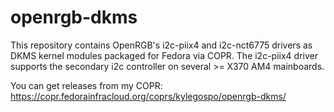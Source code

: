 # openrgb-dkms
This repository contains OpenRGB's i2c-piix4 and i2c-nct6775 drivers as DKMS kernel modules packaged for Fedora via COPR. The i2c-piix4 driver supports the secondary i2c controller on several >= X370 AM4 mainboards.

You can get releases from my COPR: https://copr.fedorainfracloud.org/coprs/kylegospo/openrgb-dkms/